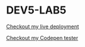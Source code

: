 # DEV5-LAB5

[Checkout my live deployment](https://nodejs-chatapp-ricky.onrender.com)

[Checkout my Codepen tester](https://codepen.io/Rix11/pen/oNpbNoJ)
